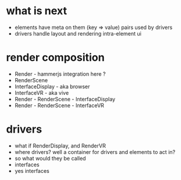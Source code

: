 # what is next
* elements have meta on them (key => value) pairs used by drivers
* drivers handle layout and rendering intra-element ui


# render composition
* Render - hammerjs integration here ?
* RenderScene
* InterfaceDisplay - aka browser
* InterfaceVR - aka vive
* Render - RenderScene - InterfaceDisplay
* Render - RenderScene - InterfaceVR

# drivers
* what if RenderDisplay, and RenderVR
* where drivers? well a container for drivers and elements to act in?
* so what would they be called
* interfaces
* yes interfaces
